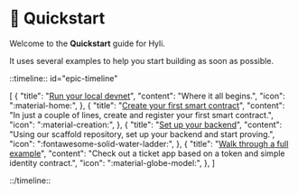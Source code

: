 # :checkered_flag: Quickstart

Welcome to the **Quickstart** guide for Hyli.

It uses several examples to help you start building as soon as possible.

::timeline:: id="epic-timeline"

[
    {
        "title": "[Run your local devnet](./devnet.md)",
        "content": "Where it all begins.",
        "icon": ":material-home:",
    },
    {
        "title": "[Create your first smart contract](./your-first-smart-contract.md)",
        "content": "In just a couple of lines, create and register your first smart contract.",
        "icon": ":material-creation:",
    },
    {
        "title": "[Set up your backend](./scaffold.md)",
        "content": "Using our scaffold repository, set up your backend and start proving.",
        "icon": ":fontawesome-solid-water-ladder:",
    },
    {
        "title": "[Walk through a full example](./example/index.md)",
        "content": "Check out a ticket app based on a token and simple identity contract.",
        "icon": ":material-globe-model:",
    },
]

::/timeline::